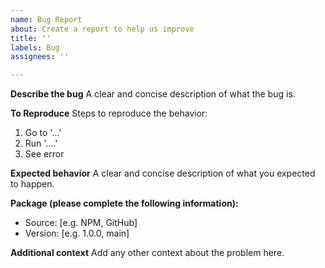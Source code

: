 ```yaml
---
name: Bug Report
about: Create a report to help us improve
title: ''
labels: Bug
assignees: ''

---
```


**Describe the bug**
A clear and concise description of what the bug is.

**To Reproduce**
Steps to reproduce the behavior:
1. Go to '...'
2. Run '....'
3. See error

**Expected behavior**
A clear and concise description of what you expected to happen.

**Package (please complete the following information):**
 - Source: [e.g. NPM, GitHub]
 - Version: [e.g. 1.0.0, main]

**Additional context**
Add any other context about the problem here.
